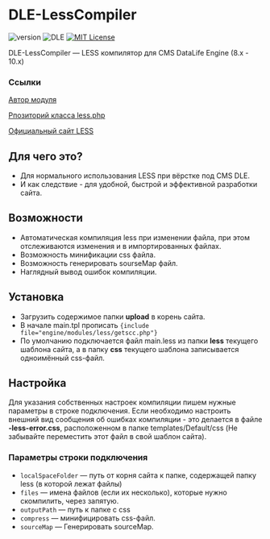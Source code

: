# DLE-LessCompiler
![version](https://img.shields.io/badge/version-3.0.0-red.svg?style=flat-square "Version")
![DLE](https://img.shields.io/badge/DLE-8.x-10.x-green.svg?style=flat-square "DLE Version")
[![MIT License](https://img.shields.io/badge/license-MIT-blue.svg?style=flat-square)](https://github.com/dle-modules/DLE-LessCompiler/blob/master/LICENSE)

DLE-LessCompiler — LESS компилятор для CMS DataLife Engine (8.x - 10.x)

### Ссылки
[Автор модуля](http://pafnuty.name/ "ПафНутиЙ")

[Рпозиторий класса less.php](https://github.com/oyejorge/less.php "lessю.php")

[Официальный сайт LESS](http://lesscss.org/ "Официальный сайт LESS")

## Для чего это?
- Для нормального использования LESS при вёрстке под CMS DLE.
- И как следствие - для удобной, быстрой и эффективной разработки сайта.

## Возможности
- Автоматическая компиляция less при изменении файла, при этом отслеживаются изменения и в импортированных файлах.
- Возможность минификации css файла.
- Возможность генерировать sourseMap файл.
- Наглядный вывод ошибок компиляции.

## Установка
- Загрузить содержимое папки **upload** в корень сайта.
- В начале main.tpl прописать `{include file="engine/modules/less/getscc.php"}`
- По умолчанию подключается файл main.less из папки **less** текущего шаблона сайта, а в папку **css** текущего шаблона записывается одноимённый css-файл.

## Настройка
Для указания собственных настроек компиляции пишем нужные параметры в строке подключения.
Если необходимо настроить внешний вид сообщения об ошибках компиляции - это делается в файле **-less-error.css**, расположенном в папке templates/Default/css (Не забывайте переместить этот файл в свой шаблон сайта).

### Параметры строки подключения
- `localSpaceFolder` — путь от корня сайта к папке, содержащей папку less (в которой лежат файлы)
- `files` — имена файлов (если их несколько), которые нужно скомпилить, через запятую.
- `outputPath` — путь к папке с css
- `compress` — минифицировать css-файл.
- `sourceMap` — Генерировать  sourceMap.
